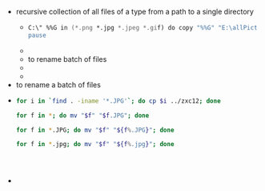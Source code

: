 - recursive collection of all files of a type from a path to a single directory
	- ``` zsh
	  C:\" %%G in (*.png *.jpg *.jpeg *.gif) do copy "%%G" "E:\allPictures\"
	  pause
	  
	  ```
	-
	- to rename batch of files
	-
	-
- to rename a batch of files
- ```zsh
  for i in `find . -iname '*.JPG'`; do cp $i ../zxc12; done
  
  for f in *; do mv "$f" "$f.JPG"; done
  
  for f in *.JPG; do mv "$f" "${f%.JPG}"; done
  
  for f in *.jpg; do mv "$f" "${f%.jpg}"; done
  
  
  
  
  
  ```
-